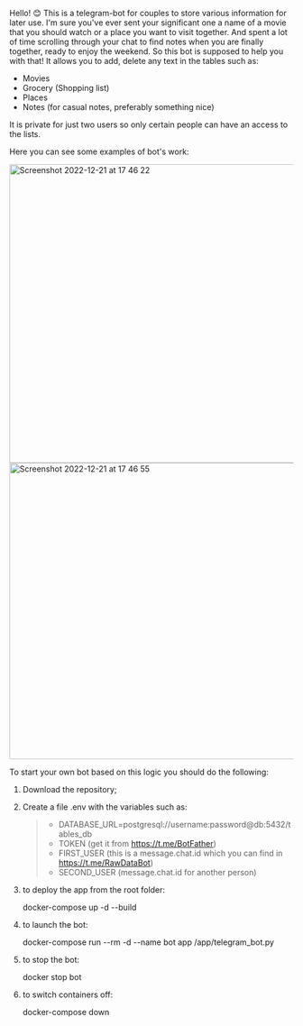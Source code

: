 Hello! 😊
This is a telegram-bot for couples to store various information for later use. 
I'm sure you've ever sent your significant one a name of a movie that you should watch or a place you want to visit together. And spent a lot of time scrolling through your chat to find notes when you are finally together, ready to enjoy the weekend.
So this bot is supposed to help you with that! It allows you to add, delete any text in the tables such as:

- Movies
- Grocery (Shopping list)
- Places
- Notes (for casual notes, preferably something nice)

It is private for just two users so only certain people can have an access to the lists.

Here you can see some examples of bot's work:

<img width="530" alt="Screenshot 2022-12-21 at 17 46 22" src="https://user-images.githubusercontent.com/96263809/208932560-cef81615-e4db-4827-bbb1-7a8d78104bd4.png">

<img width="526" alt="Screenshot 2022-12-21 at 17 46 55" src="https://user-images.githubusercontent.com/96263809/208932592-81ca762a-a9b3-45e8-ad73-a871d5c81458.png">


To start your own bot based on this logic you should do the following:

1) Download the repository;
2) Create a file .env with the variables such as: 

    >- DATABASE_URL=postgresql://username:password@db:5432/tables_db
    >- TOKEN (get it from https://t.me/BotFather)
    >- FIRST_USER (this is a message.chat.id which you can find in https://t.me/RawDataBot)
    >- SECOND_USER (message.chat.id for another person)

3) to deploy the app from the root folder:


    docker-compose up -d --build
4) to launch the bot:


    docker-compose run --rm -d --name bot app /app/telegram_bot.py
5) to stop the bot:


    docker stop bot
6) to switch containers off:


    docker-compose down
